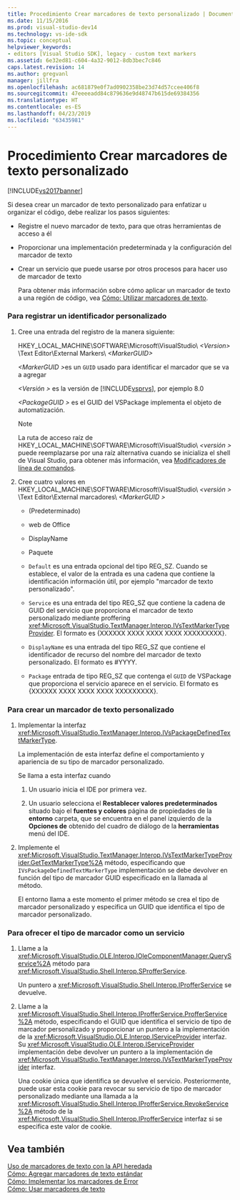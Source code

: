 ```yaml
---
title: Procedimiento Crear marcadores de texto personalizado | Documentos de Microsoft
ms.date: 11/15/2016
ms.prod: visual-studio-dev14
ms.technology: vs-ide-sdk
ms.topic: conceptual
helpviewer_keywords:
- editors [Visual Studio SDK], legacy - custom text markers
ms.assetid: 6e32ed81-c604-4a32-9012-8db3bec7c846
caps.latest.revision: 14
ms.author: gregvanl
manager: jillfra
ms.openlocfilehash: ac681879e0f7ad0902358be23d74d57ccee406f8
ms.sourcegitcommit: 47eeeeadd84c879636e9d48747b615de69384356
ms.translationtype: HT
ms.contentlocale: es-ES
ms.lasthandoff: 04/23/2019
ms.locfileid: "63435981"
---
```

# <a name="how-to-create-custom-text-markers"></a>Procedimiento Crear marcadores de texto personalizado
[!INCLUDE[vs2017banner](../includes/vs2017banner.md)]

Si desea crear un marcador de texto personalizado para enfatizar u organizar el código, debe realizar los pasos siguientes:  
  
- Registre el nuevo marcador de texto, para que otras herramientas de acceso a él  
  
- Proporcionar una implementación predeterminada y la configuración del marcador de texto  
  
- Crear un servicio que puede usarse por otros procesos para hacer uso de marcador de texto  
  
  Para obtener más información sobre cómo aplicar un marcador de texto a una región de código, vea [Cómo: Utilizar marcadores de texto](../extensibility/how-to-use-text-markers.md).  
  
### <a name="to-register-a-custom-marker"></a>Para registrar un identificador personalizado  
  
1. Cree una entrada del registro de la manera siguiente:  
  
    HKEY_LOCAL_MACHINE\SOFTWARE\Microsoft\VisualStudio\\ *\<Version>* \Text Editor\External Markers\\ *\<MarkerGUID>*  
  
    <em>\<MarkerGUID ></em>es un `GUID` usado para identificar el marcador que se va a agregar  
  
    *\<Versión >* es la versión de [!INCLUDE[vsprvs](../includes/vsprvs-md.md)], por ejemplo 8.0  
  
    *\<PackageGUID >* es el GUID del VSPackage implementa el objeto de automatización.  
  
   > [!NOTE]
   > La ruta de acceso raíz de HKEY_LOCAL_MACHINE\SOFTWARE\Microsoft\VisualStudio\\ *\<versión >* puede reemplazarse por una raíz alternativa cuando se inicializa el shell de Visual Studio, para obtener más información, vea [Modificadores de línea de comandos](../extensibility/command-line-switches-visual-studio-sdk.md).  
  
2. Cree cuatro valores en HKEY_LOCAL_MACHINE\SOFTWARE\Microsoft\VisualStudio\\ *\<versión >* \Text Editor\External marcadores\\ *\<MarkerGUID >*  
  
   - (Predeterminado)  
  
   - web de Office  
  
   - DisplayName  
  
   - Paquete  
  
   - `Default` es una entrada opcional del tipo REG_SZ. Cuando se establece, el valor de la entrada es una cadena que contiene la identificación información útil, por ejemplo "marcador de texto personalizado".  
  
   - `Service` es una entrada del tipo REG_SZ que contiene la cadena de GUID del servicio que proporciona el marcador de texto personalizado mediante proffering <xref:Microsoft.VisualStudio.TextManager.Interop.IVsTextMarkerTypeProvider>. El formato es {XXXXXX XXXX XXXX XXXX XXXXXXXXX}.  
  
   - `DisplayName` es una entrada del tipo REG_SZ que contiene el identificador de recurso del nombre del marcador de texto personalizado. El formato es #YYYY.  
  
   - `Package` entrada de tipo REG_SZ que contenga el `GUID` de VSPackage que proporciona el servicio aparece en el servicio. El formato es {XXXXXX XXXX XXXX XXXX XXXXXXXXX}.  
  
### <a name="to-create-a-custom-text-marker"></a>Para crear un marcador de texto personalizado  
  
1. Implementar la interfaz <xref:Microsoft.VisualStudio.TextManager.Interop.IVsPackageDefinedTextMarkerType>.  
  
     La implementación de esta interfaz define el comportamiento y apariencia de su tipo de marcador personalizado.  
  
     Se llama a esta interfaz cuando  
  
    1. Un usuario inicia el IDE por primera vez.  
  
    2. Un usuario selecciona el **Restablecer valores predeterminados** situado bajo el **fuentes y colores** página de propiedades de la **entorno** carpeta, que se encuentra en el panel izquierdo de la  **Opciones de** obtenido del cuadro de diálogo de la **herramientas** menú del IDE.  
  
2. Implemente el <xref:Microsoft.VisualStudio.TextManager.Interop.IVsTextMarkerTypeProvider.GetTextMarkerType%2A> método, especificando que `IVsPackageDefinedTextMarkerType` implementación se debe devolver en función del tipo de marcador GUID especificado en la llamada al método.  
  
     El entorno llama a este momento el primer método se crea el tipo de marcador personalizado y especifica un GUID que identifica el tipo de marcador personalizado.  
  
### <a name="to-proffer-your-marker-type-as-a-service"></a>Para ofrecer el tipo de marcador como un servicio  
  
1. Llame a la <xref:Microsoft.VisualStudio.OLE.Interop.IOleComponentManager.QueryService%2A> método para <xref:Microsoft.VisualStudio.Shell.Interop.SProfferService>.  
  
     Un puntero a <xref:Microsoft.VisualStudio.Shell.Interop.IProfferService> se devuelve.  
  
2. Llame a la <xref:Microsoft.VisualStudio.Shell.Interop.IProfferService.ProfferService%2A> método, especificando el GUID que identifica el servicio de tipo de marcador personalizado y proporcionar un puntero a la implementación de la <xref:Microsoft.VisualStudio.OLE.Interop.IServiceProvider> interfaz. Su <xref:Microsoft.VisualStudio.OLE.Interop.IServiceProvider> implementación debe devolver un puntero a la implementación de <xref:Microsoft.VisualStudio.TextManager.Interop.IVsTextMarkerTypeProvider> interfaz.  
  
     Una cookie única que identifica se devuelve el servicio. Posteriormente, puede usar esta cookie para revocar su servicio de tipo de marcador personalizado mediante una llamada a la <xref:Microsoft.VisualStudio.Shell.Interop.IProfferService.RevokeService%2A> método de la <xref:Microsoft.VisualStudio.Shell.Interop.IProfferService> interfaz si se especifica este valor de cookie.  
  
## <a name="see-also"></a>Vea también  
 [Uso de marcadores de texto con la API heredada](../extensibility/using-text-markers-with-the-legacy-api.md)   
 [Cómo: Agregar marcadores de texto estándar](../extensibility/how-to-add-standard-text-markers.md)   
 [Cómo: Implementar los marcadores de Error](../extensibility/how-to-implement-error-markers.md)   
 [Cómo: Usar marcadores de texto](../extensibility/how-to-use-text-markers.md)
